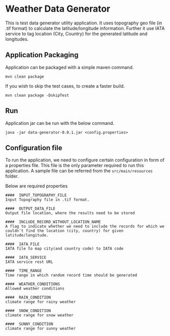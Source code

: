 # Weather Data Generator

This is test data generator utility application. It uses topography geo file (in .tif format) to calculate the latitude/longitude information. Further it use IATA service to tag location (City, Country) for the generated latitude and longitudes.

## Application Packaging 

Application can be packaged with a simple maven command.

```
mvn clean package
```

If you wish to skip the test cases, to create a faster build.

```
mvn clean package -DskipTest
```

## Run

Application jar can be run with the below command.

```
java -jar data-generator-0.0.1.jar <config.properties>
```

## Configuration file

To run the application, we need to configure certain configuration in form of a properties file. This file is the only parameter required to run this application. A sample file can be referred from the `src/main/resources` folder.

Below are required properties

```
####  INPUT_TOPOGRAPHY_FILE
Input Topography file in .tif format.

####  OUTPUT_DATA_FILE
Output file location, where the results need to be stored

####  INCLUDE_RECORD_WITHOUT_LOCATION_NAME
A flag to indicate whether we need to include the records for which we couldn't find the location (city, country) for given latitude/longitude.

####  IATA_FILE
IATA file to map city(and country code) to IATA code

####  IATA_SERVICE
IATA service rest URL

####  TIME_RANGE
Time range in which random record time should be generated

####  WEATHER_CONDITIONS
Allowed weather conditions

####  RAIN_CONDITION
climate range for rainy weather

####  SNOW_CONDITION
climate range for snow weather

####  SUNNY_CONDITION
climate range for sunny weather
```